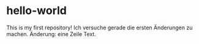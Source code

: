 # hello-world
This is my first repository!
Ich versuche gerade die ersten Änderungen zu machen.
Änderung: eine Zeile Text.
